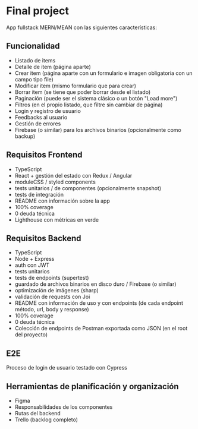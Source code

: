 # Final project

App fullstack MERN/MEAN con las siguientes características:

## Funcionalidad

- Listado de items
- Detalle de item (página aparte)
- Crear item (página aparte con un formulario e imagen obligatoria con un campo tipo file)
- Modificar item (mismo formulario que para crear)
- Borrar item (se tiene que poder borrar desde el listado)
- Paginación (puede ser el sistema clásico o un botón "Load more")
- Filtros (en el propio listado, que filtre sin cambiar de página)
- Login y registro de usuario
- Feedbacks al usuario
- Gestión de errores
- Firebase (o similar) para los archivos binarios (opcionalmente como backup)

## Requisitos Frontend

- TypeScript
- React + gestión del estado con Redux / Angular
- moduleCSS / styled components
- tests unitarios / de componentes (opcionalmente snapshot)
- tests de integración
- README con información sobre la app
- 100% coverage
- 0 deuda técnica
- Lighthouse con métricas en verde

## Requisitos Backend

- TypeScript
- Node + Express
- auth con JWT
- tests unitarios
- tests de endpoints (supertest)
- guardado de archivos binarios en disco duro / Firebase (o similar)
- optimización de imágenes (sharp)
- validación de requests con Joi
- README con información de uso y con endpoints (de cada endpoint método, url, body y response)
- 100% coverage
- 0 deuda técnica
- Colección de endpoints de Postman exportada como JSON (en el root del proyecto)

## E2E

Proceso de login de usuario testado con Cypress

## Herramientas de planificación y organización

- Figma
- Responsabilidades de los componentes
- Rutas del backend
- Trello (backlog completo)
